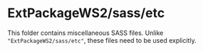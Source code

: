 # ExtPackageWS2/sass/etc

This folder contains miscellaneous SASS files. Unlike `"ExtPackageWS2/sass/etc"`, these files
need to be used explicitly.
